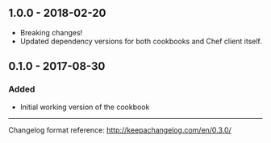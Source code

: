 ## 1.0.0 - 2018-02-20
- Breaking changes!
- Updated dependency versions for both cookbooks and Chef client itself.

## 0.1.0 - 2017-08-30
### Added
- Initial working version of the cookbook

---
Changelog format reference: http://keepachangelog.com/en/0.3.0/
